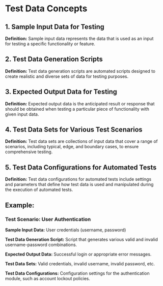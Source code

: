 <h1>Test Data Concepts</h1>

<h2>1. Sample Input Data for Testing</h2>
<p><strong>Definition:</strong> Sample input data represents the data that is used as an input for testing a specific functionality or feature.</p>

<h2>2. Test Data Generation Scripts</h2>
<p><strong>Definition:</strong> Test data generation scripts are automated scripts designed to create realistic and diverse sets of data for testing purposes.</p>

<h2>3. Expected Output Data for Testing</h2>
<p><strong>Definition:</strong> Expected output data is the anticipated result or response that should be obtained when testing a particular piece of functionality with given input data.</p>

<h2>4. Test Data Sets for Various Test Scenarios</h2>
<p><strong>Definition:</strong> Test data sets are collections of input data that cover a range of scenarios, including typical, edge, and boundary cases, to ensure comprehensive testing.</p>

<h2>5. Test Data Configurations for Automated Tests</h2>
<p><strong>Definition:</strong> Test data configurations for automated tests include settings and parameters that define how test data is used and manipulated during the execution of automated tests.</p>

<h2>Example:</h2>

<h3>Test Scenario: User Authentication</h3>

<p><strong>Sample Input Data:</strong> User credentials (username, password)</p>
<p><strong>Test Data Generation Script:</strong> Script that generates various valid and invalid username-password combinations.</p>
<p><strong>Expected Output Data:</strong> Successful login or appropriate error messages.</p>
<p><strong>Test Data Sets:</strong> Valid credentials, invalid username, invalid password, etc.</p>
<p><strong>Test Data Configurations:</strong> Configuration settings for the authentication module, such as account lockout policies.</p>
